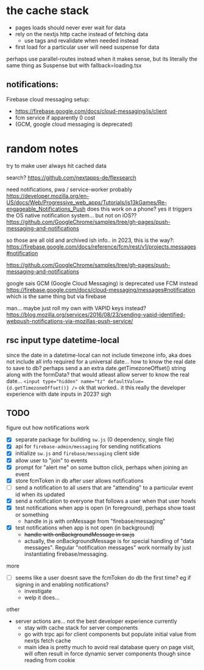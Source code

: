# the cache stack

- pages loads should never ever wait for data
- rely on the nextjs http cache instead of fetching data
  - use tags and revalidate when needed instead
- first load for a particular user will need suspense for data

perhaps use parallel-routes instead when it makes sense, but its literally the same thing as Suspense but with fallback=loading.tsx

## notifications:

Firebase cloud messaging setup:

- https://firebase.google.com/docs/cloud-messaging/js/client
- fcm service if apparently 0 cost
- (GCM, google cloud messaging is deprecated)

# random notes

try to make user always hit cached data

search? https://github.com/nextapps-de/flexsearch

need notifications, pwa / service-worker probably
https://developer.mozilla.org/en-US/docs/Web/Progressive_web_apps/Tutorials/js13kGames/Re-engageable_Notifications_Push
does this work on a phone? yes it triggers the OS native notification system... but not on iOS??
https://github.com/GoogleChrome/samples/tree/gh-pages/push-messaging-and-notifications

so those are all old and archived ish info.. in 2023, this is the way?: https://firebase.google.com/docs/reference/fcm/rest/v1/projects.messages#notification

https://github.com/GoogleChrome/samples/tree/gh-pages/push-messaging-and-notifications

google sais GCM (Google Cloud Messaging) is deprecated
use FCM instead https://firebase.google.com/docs/cloud-messaging/messages#notification
which is the same thing but via firebase

man... maybe just roll my own with VAPID keys instead?
https://blog.mozilla.org/services/2016/08/23/sending-vapid-identified-webpush-notifications-via-mozillas-push-service/

## rsc input type datetime-local

since the date in a datetime-local can not include timezone info, aka does not include all info required for a universal date... how to know the real date to save to db?
perhaps send a an extra date.getTimezoneOffset() string along with the formData? that would atleast allow server to know the real date...
`<input type="hidden" name="tz" defaultValue={d.getTimezoneOffset()} />`
ok that worked.. it this really the developer experience with date inputs in 2023? sigh

## TODO

figure out how notifications work

- [x] separate package for building `sw.js` (0 dependency, single file)
- [x] api for `firebase-admin/messaging` for sending notifications
- [x] initialize `sw.js` and `firebase/messaging` client side
- [x] allow user to "join" to events
- [x] prompt for "alert me" on some button click, perhaps when joining an event
- [x] store fcmToken in db after user allows notifications
- [ ] send a notification to all users that are "attending" to a particular event id when its updated
- [x] send a notification to everyone that follows a user when that user howls
- [x] test notifications when app is open (in foreground), perhaps show toast or something
  - handle in js with onMessage from "firebase/messaging"
- [x] test notifications when app is not open (in background)
  - ~~handle with onBackgroundMessage in sw.js~~
  - actually, the onBackgroundMessage is for special handling of "data messages". Regular "notification messages" work normally by just instantiating firebase/messaging.

more

- [ ] seems like a user doesnt save the fcmToken do db the first time? eg if signing in and enabling notifications?
  - investigate
  - welp it does...

other

- server actions are... not the best developer experience currently
  - stay with cache stack for server components
  - go with trpc api for client components but populate initial value from nextjs fetch cache
  - main idea is pretty much to avoid real database query on page visit, will often result in force dynamic server components though since reading from cookie
